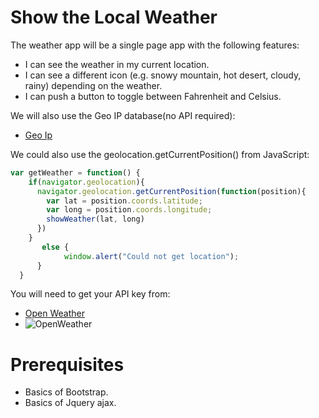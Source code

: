 # Show the Local Weather

The weather app will be a single page app with the following features:

* I can see the weather in my current location.
* I can see a different icon (e.g. snowy mountain, hot desert, cloudy, rainy) depending on the weather.
* I can push a button to toggle between Fahrenheit and Celsius.

We will also use the Geo IP database(no API required):
* [Geo Ip](https://geoip-db.com/) 

We could also use the geolocation.getCurrentPosition() from JavaScript:
```JavaScript
var getWeather = function() {
    if(navigator.geolocation){
      navigator.geolocation.getCurrentPosition(function(position){
        var lat = position.coords.latitude;
        var long = position.coords.longitude;
        showWeather(lat, long)
      })
    }
       else {
            window.alert("Could not get location");
      }
  }

```


You will need to get your API key from:
* [Open Weather](https://openweathermap.org/)
* ![OpenWeather](https://upload.wikimedia.org/wikipedia/commons/1/15/OpenWeatherMap_logo.png)

# Prerequisites
* Basics of Bootstrap.
* Basics of Jquery ajax.
